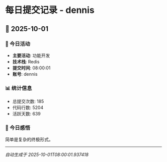 # 每日提交记录 - dennis

## 📅 2025-10-01

### 🎯 今日活动
- **主要活动**: 功能开发
- **技术栈**: Redis
- **提交时间**: 08:00:01
- **账号**: dennis

### 📊 统计信息
- 总提交次数: 185
- 代码行数: 5204
- 活跃天数: 639

### 💭 今日感悟
简单是复杂的终极形式。

---
*自动生成于 2025-10-01T08:00:01.937418*
